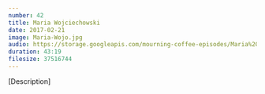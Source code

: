 ```yaml
---
number: 42
title: Maria Wojciechowski
date: 2017-02-21
image: Maria-Wojo.jpg
audio: https://storage.googleapis.com/mourning-coffee-episodes/Maria%20Wojo%20Release.mp3
duration: 43:19
filesize: 37516744
---
```


[Description] 
